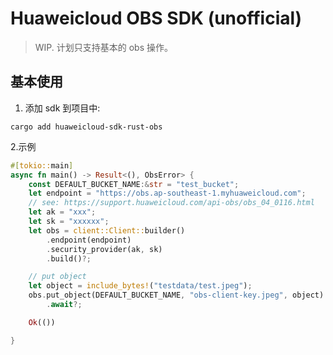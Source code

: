 # Huaweicloud OBS SDK (unofficial)

> WIP. 计划只支持基本的 obs 操作。

## 基本使用

1. 添加 sdk 到项目中:

```
cargo add huaweicloud-sdk-rust-obs
```

2.示例

```rust
#[tokio::main]
async fn main() -> Result<(), ObsError> {
    const DEFAULT_BUCKET_NAME:&str = "test_bucket";
    let endpoint = "https://obs.ap-southeast-1.myhuaweicloud.com";
    // see: https://support.huaweicloud.com/api-obs/obs_04_0116.html
    let ak = "xxx"; 
    let sk = "xxxxxx";
    let obs = client::Client::builder()
        .endpoint(endpoint)
        .security_provider(ak, sk)
        .build()?;

    // put object
    let object = include_bytes!("testdata/test.jpeg");
    obs.put_object(DEFAULT_BUCKET_NAME, "obs-client-key.jpeg", object)
        .await?;

    Ok(())

}
```
